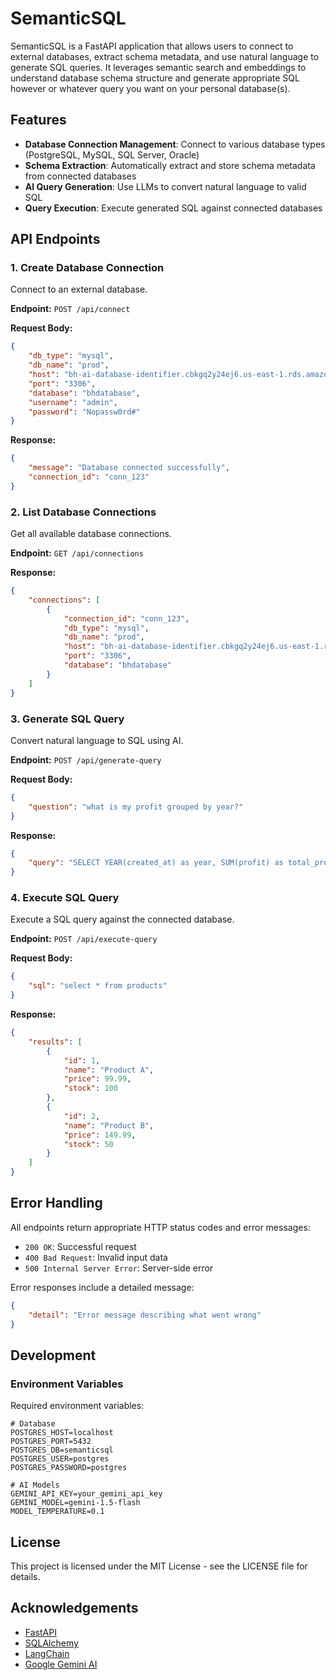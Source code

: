 # SemanticSQL

SemanticSQL is a FastAPI application that allows users to connect to external databases, extract schema metadata, and use natural language to generate SQL queries. It leverages semantic search and embeddings to understand database schema structure and generate appropriate SQL however or whatever query you want on your personal database(s).

## Features

- **Database Connection Management**: Connect to various database types (PostgreSQL, MySQL, SQL Server, Oracle)
- **Schema Extraction**: Automatically extract and store schema metadata from connected databases
- **AI Query Generation**: Use LLMs to convert natural language to valid SQL
- **Query Execution**: Execute generated SQL against connected databases

## API Endpoints

### 1. Create Database Connection
Connect to an external database.

**Endpoint:** `POST /api/connect`

**Request Body:**
```json
{
    "db_type": "mysql",
    "db_name": "prod",
    "host": "bh-ai-database-identifier.cbkgq2y24ej6.us-east-1.rds.amazonaws.com",
    "port": "3306",
    "database": "bhdatabase",
    "username": "admin",
    "password": "Nopassw0rd#"
}
```

**Response:**
```json
{
    "message": "Database connected successfully",
    "connection_id": "conn_123"
}
```

### 2. List Database Connections
Get all available database connections.

**Endpoint:** `GET /api/connections`

**Response:**
```json
{
    "connections": [
        {
            "connection_id": "conn_123",
            "db_type": "mysql",
            "db_name": "prod",
            "host": "bh-ai-database-identifier.cbkgq2y24ej6.us-east-1.rds.amazonaws.com",
            "port": "3306",
            "database": "bhdatabase"
        }
    ]
}
```

### 3. Generate SQL Query
Convert natural language to SQL using AI.

**Endpoint:** `POST /api/generate-query`

**Request Body:**
```json
{
    "question": "what is my profit grouped by year?"
}
```

**Response:**
```json
{
    "query": "SELECT YEAR(created_at) as year, SUM(profit) as total_profit FROM sales GROUP BY YEAR(created_at) ORDER BY year"
}
```

### 4. Execute SQL Query
Execute a SQL query against the connected database.

**Endpoint:** `POST /api/execute-query`

**Request Body:**
```json
{
    "sql": "select * from products"
}
```

**Response:**
```json
{
    "results": [
        {
            "id": 1,
            "name": "Product A",
            "price": 99.99,
            "stock": 100
        },
        {
            "id": 2,
            "name": "Product B",
            "price": 149.99,
            "stock": 50
        }
    ]
}
```

## Error Handling

All endpoints return appropriate HTTP status codes and error messages:

- `200 OK`: Successful request
- `400 Bad Request`: Invalid input data
- `500 Internal Server Error`: Server-side error

Error responses include a detailed message:
```json
{
    "detail": "Error message describing what went wrong"
}
```

## Development

### Environment Variables

Required environment variables:
```env
# Database
POSTGRES_HOST=localhost
POSTGRES_PORT=5432
POSTGRES_DB=semanticsql
POSTGRES_USER=postgres
POSTGRES_PASSWORD=postgres

# AI Models
GEMINI_API_KEY=your_gemini_api_key
GEMINI_MODEL=gemini-1.5-flash
MODEL_TEMPERATURE=0.1
```

## License

This project is licensed under the MIT License - see the LICENSE file for details.

## Acknowledgements

- [FastAPI](https://fastapi.tiangolo.com/)
- [SQLAlchemy](https://www.sqlalchemy.org/)
- [LangChain](https://langchain.com/)
- [Google Gemini AI](https://ai.google.dev/)
